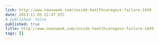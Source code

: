```yaml
---
link: http://www.newsweek.com/inside-healthcaregovs-failure-1449
date: 2013-11-03 22:47 UTC
# published: false
published: true
title: http://www.newsweek.com/inside-healthcaregovs-failure-1449
tags: []
---
```



